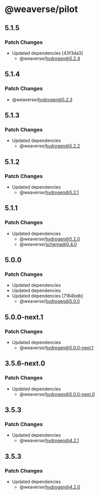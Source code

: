 # @weaverse/pilot

## 5.1.5

### Patch Changes

- Updated dependencies [43f3da3]
  - @weaverse/hydrogen@5.2.4

## 5.1.4

### Patch Changes

- @weaverse/hydrogen@5.2.3

## 5.1.3

### Patch Changes

- Updated dependencies
  - @weaverse/hydrogen@5.2.2

## 5.1.2

### Patch Changes

- Updated dependencies
  - @weaverse/hydrogen@5.2.1

## 5.1.1

### Patch Changes

- Updated dependencies
  - @weaverse/hydrogen@5.2.0
  - @weaverse/schema@0.4.0

## 5.0.0

### Patch Changes

- Updated dependencies
- Updated dependencies
- Updated dependencies [7164bdb]
  - @weaverse/hydrogen@5.0.0

## 5.0.0-next.1

### Patch Changes

- Updated dependencies
  - @weaverse/hydrogen@5.0.0-next.1

## 3.5.6-next.0

### Patch Changes

- Updated dependencies
  - @weaverse/hydrogen@5.0.0-next.0

## 3.5.3

### Patch Changes

- Updated dependencies
  - @weaverse/hydrogen@4.2.1

## 3.5.3

### Patch Changes

- Updated dependencies
  - @weaverse/hydrogen@4.2.0
